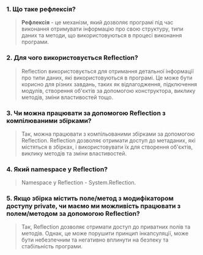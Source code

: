 ### 1.  Що таке рефлексія?
>    **Рефлексія** - це механізм, який дозволяє програмі під час виконання отримувати інформацію про свою структуру, типи даних та методи, що використовуються в процесі виконання програми.

### 2. Для чого використовується Reflection?
>   Reflection використовується для отримання детальної інформації про типи даних, які використовуються в програмі. Це може бути корисно для різних завдань, таких як відлагодження, підключення модулів, створення об'єктів за допомогою конструктора, виклику методів, зміни властивостей тощо.

### 3. Чи можна працювати за допомогою Reflection з компілюваними збірками?
>   Так, можна працювати з компільованими збірками за допомогою Reflection. Reflection дозволяє отримати доступ до метаданих, які містяться в збірках, і використовувати їх для створення об'єктів, виклику методів та зміни властивостей.

### 4. Який namespace у Reflection?
>   Namespace у Reflection - System.Reflection.

### 5. Якщо збірка містить поле/метод з модифікатором доступу private, чи маємо ми можливість працювати з полем/методом за допомогою Reflection?
>   Так, Reflection дозволяє отримати доступ до приватних полів та методів. Однак, це може порушити принцип інкапсуляції, може бути небезпечним та негативно вплинути на безпеку та стабільність програми.
